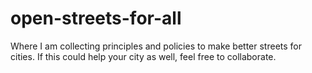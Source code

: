 # open-streets-for-all
Where I am collecting principles and policies to make better streets for cities. If this could help your city as well, feel free to collaborate. 
